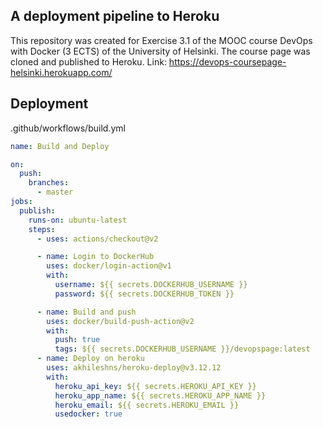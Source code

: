 ## A deployment pipeline to Heroku
This repository was created for Exercise 3.1 of the MOOC course DevOps with Docker (3 ECTS) of the University of Helsinki. The course page was cloned and published to Heroku.
Link: https://devops-coursepage-helsinki.herokuapp.com/
## Deployment
.github/workflows/build.yml
```yml
name: Build and Deploy

on:
  push:
    branches:
      - master
jobs:
  publish:
    runs-on: ubuntu-latest
    steps:
      - uses: actions/checkout@v2

      - name: Login to DockerHub
        uses: docker/login-action@v1
        with:
          username: ${{ secrets.DOCKERHUB_USERNAME }}
          password: ${{ secrets.DOCKERHUB_TOKEN }}

      - name: Build and push
        uses: docker/build-push-action@v2
        with:
          push: true
          tags: ${{ secrets.DOCKERHUB_USERNAME }}/devopspage:latest
      - name: Deploy on heroku
        uses: akhileshns/heroku-deploy@v3.12.12
        with:
          heroku_api_key: ${{ secrets.HEROKU_API_KEY }}
          heroku_app_name: ${{ secrets.HEROKU_APP_NAME }}
          heroku_email: ${{ secrets.HEROKU_EMAIL }}
          usedocker: true
```
